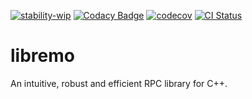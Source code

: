 [![stability-wip](https://img.shields.io/badge/stability-work_in_progress-lightgrey.svg)](https://github.com/orangemug/stability-badges/blob/master/README.md)
[![Codacy Badge](https://api.codacy.com/project/badge/Grade/d0b2ec7cb9994541b244826937b7b48e)](https://www.codacy.com/manual/dapaulid/libremo?utm_source=github.com&amp;utm_medium=referral&amp;utm_content=dapaulid/libremo&amp;utm_campaign=Badge_Grade)
[![codecov](https://codecov.io/gh/dapaulid/libremo/branch/master/graph/badge.svg)](https://codecov.io/gh/dapaulid/libremo)
[![CI Status](https://github.com/dapaulid/libremo/workflows/CI/badge.svg)](https://github.com/dapaulid/libremo/actions)

# libremo
An intuitive, robust and efficient RPC library for C++.
